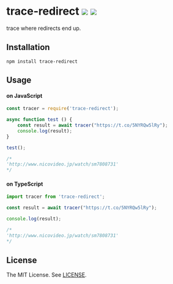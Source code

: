 trace-redirect [![][mit-badge]][mit] [![][travis-badge]][travis]
==========
trace where redirects end up.

Installation
----------
```
npm install trace-redirect
```

Usage
----------

#### on JavaScript
```js
const tracer = require('trace-redirect');

async function test () {
	const result = await tracer("https://t.co/5NYRQw5lRy");
	console.log(result);
}

test();

/* 
'http://www.nicovideo.jp/watch/sm7808731'
*/
```

#### on TypeScript
```ts
import tracer from 'trace-redirect';

const result = await tracer("https://t.co/5NYRQw5lRy");

console.log(result);

/* 
'http://www.nicovideo.jp/watch/sm7808731'
*/
```


License
----------
The MIT License. See [LICENSE](LICENSE).

[mit]: http://opensource.org/licenses/MIT
[mit-badge]:https://img.shields.io/badge/license-MIT-444444.svg?style=flat-square
[travis]: https://travis-ci.org/prezzemolo/trace-redirect
[travis-badge]: https://travis-ci.org/prezzemolo/trace-redirect.svg?branch=master